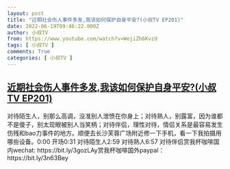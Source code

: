 ```yaml
---
layout: post
title: "近期社会伤人事件多发,我该如何保护自身平安?(小叔TV EP201)"
date: 2022-06-19T09:46:22.000Z
author: 小叔TV
from: https://www.youtube.com/watch?v=WejiZh6KvzU
tags: [ 小叔TV ]
comments: True
categories: [ 小叔TV ]
---
```

<!--1655631982000-->
[近期社会伤人事件多发,我该如何保护自身平安?(小叔TV EP201)](https://www.youtube.com/watch?v=WejiZh6KvzU)
------

<div>
对待陌生人，别那么高调，没准别人泄愤在你身上；对待熟人，别露富，因为谁都不是傻子，别太现眼被别人当笑柄；对待伴侣，理性对待，情侣关系是最容易发生伤残和bao力事件的地方。顺便去长沙芙蓉广场附近修一下手机，看一下我拍摄用哪些设备。0:00 开场0:31 对待陌生人2:59 对待熟人6:57 对待伴侣赏我杯咖啡国内wechat: https://bit.ly/3gozLAy赏我杯咖啡国外paypal：https://bit.ly/3n63Bey
</div>
